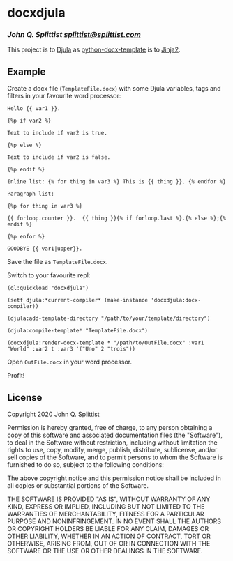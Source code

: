 # docxdjula

### _John Q. Splittist <splittist@splittist.com>_

This project is to [Djula](https://github.com/mmontone/djula/) as [python-docx-template](https://github.com/elapouya/python-docx-template/) is to [Jinja2](https://palletsprojects.com/p/jinja).

## Example

Create a docx file (`TemplateFile.docx`) with some Djula variables, tags and filters in your favourite word processor:

```
Hello {{ var1 }}.

{%p if var2 %}

Text to include if var2 is true.

{%p else %}

Text to include if var2 is false.

{%p endif %}

Inline list: {% for thing in var3 %} This is {{ thing }}. {% endfor %}

Paragraph list:

{%p for thing in var3 %}

{{ forloop.counter }}.	{{ thing }}{% if forloop.last %}.{% else %};{% endif %}

{%p enfor %}

GOODBYE {{ var1|upper}}.

```

Save the file as `TemplateFile.docx`.

Switch to your favourite repl:


```
(ql:quickload "docxdjula")

(setf djula:*current-compiler* (make-instance 'docxdjula:docx-compiler))

(djula:add-template-directory "/path/to/your/template/directory")

(djula:compile-template* "TemplateFile.docx")

(docxdjula:render-docx-template * "/path/to/OutFile.docx" :var1 "World" :var2 t :var3 '("Uno" 2 "trois"))
```

Open `OutFile.docx` in your word processor.

Profit!

## License

Copyright 2020 John Q. Splittist

Permission is hereby granted, free of charge, to any person obtaining a copy 
of this software and associated documentation files (the "Software"), to deal 
in the Software without restriction, including without limitation the rights 
to use, copy, modify, merge, publish, distribute, sublicense, and/or sell 
copies of the Software, and to permit persons to whom the Software is furnished 
to do so, subject to the following conditions:

The above copyright notice and this permission notice shall be included 
in all copies or substantial portions of the Software.

THE SOFTWARE IS PROVIDED "AS IS", WITHOUT WARRANTY OF ANY KIND, EXPRESS 
OR IMPLIED, INCLUDING BUT NOT LIMITED TO THE WARRANTIES OF MERCHANTABILITY, 
FITNESS FOR A PARTICULAR PURPOSE AND NONINFRINGEMENT. IN NO EVENT SHALL THE 
AUTHORS OR COPYRIGHT HOLDERS BE LIABLE FOR ANY CLAIM, DAMAGES OR OTHER 
LIABILITY, WHETHER IN AN ACTION OF CONTRACT, TORT OR OTHERWISE, ARISING FROM, 
OUT OF OR IN CONNECTION WITH THE SOFTWARE OR THE USE OR OTHER DEALINGS IN 
THE SOFTWARE.

